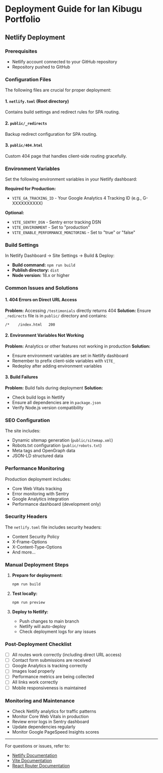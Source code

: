 # Deployment Guide for Ian Kibugu Portfolio

## Netlify Deployment

### Prerequisites
- Netlify account connected to your GitHub repository
- Repository pushed to GitHub

### Configuration Files

The following files are crucial for proper deployment:

#### 1. `netlify.toml` (Root directory)
Contains build settings and redirect rules for SPA routing.

#### 2. `public/_redirects` 
Backup redirect configuration for SPA routing.

#### 3. `public/404.html`
Custom 404 page that handles client-side routing gracefully.

### Environment Variables

Set the following environment variables in your Netlify dashboard:

**Required for Production:**
- `VITE_GA_TRACKING_ID` - Your Google Analytics 4 Tracking ID (e.g., G-XXXXXXXXXX)

**Optional:**
- `VITE_SENTRY_DSN` - Sentry error tracking DSN
- `VITE_ENVIRONMENT` - Set to "production" 
- `VITE_ENABLE_PERFORMANCE_MONITORING` - Set to "true" or "false"

### Build Settings

In Netlify Dashboard → Site Settings → Build & Deploy:

- **Build command:** `npm run build`
- **Publish directory:** `dist`
- **Node version:** 18.x or higher

### Common Issues and Solutions

#### 1. 404 Errors on Direct URL Access
**Problem:** Accessing `/testimonials` directly returns 404
**Solution:** Ensure `_redirects` file is in `public/` directory and contains:
```
/*    /index.html   200
```

#### 2. Environment Variables Not Working
**Problem:** Analytics or other features not working in production
**Solution:** 
- Ensure environment variables are set in Netlify dashboard
- Remember to prefix client-side variables with `VITE_`
- Redeploy after adding environment variables

#### 3. Build Failures
**Problem:** Build fails during deployment
**Solution:**
- Check build logs in Netlify
- Ensure all dependencies are in `package.json`
- Verify Node.js version compatibility

### SEO Configuration

The site includes:
- Dynamic sitemap generation (`public/sitemap.xml`)
- Robots.txt configuration (`public/robots.txt`)
- Meta tags and OpenGraph data
- JSON-LD structured data

### Performance Monitoring

Production deployment includes:
- Core Web Vitals tracking
- Error monitoring with Sentry
- Google Analytics integration
- Performance dashboard (development only)

### Security Headers

The `netlify.toml` file includes security headers:
- Content Security Policy
- X-Frame-Options
- X-Content-Type-Options
- And more...

### Manual Deployment Steps

1. **Prepare for deployment:**
   ```bash
   npm run build
   ```

2. **Test locally:**
   ```bash
   npm run preview
   ```

3. **Deploy to Netlify:**
   - Push changes to main branch
   - Netlify will auto-deploy
   - Check deployment logs for any issues

### Post-Deployment Checklist

- [ ] All routes work correctly (including direct URL access)
- [ ] Contact form submissions are received
- [ ] Google Analytics is tracking correctly
- [ ] Images load properly
- [ ] Performance metrics are being collected
- [ ] All links work correctly
- [ ] Mobile responsiveness is maintained

### Monitoring and Maintenance

- Check Netlify analytics for traffic patterns
- Monitor Core Web Vitals in production
- Review error logs in Sentry dashboard
- Update dependencies regularly
- Monitor Google PageSpeed Insights scores

---

For questions or issues, refer to:
- [Netlify Documentation](https://docs.netlify.com/)
- [Vite Documentation](https://vitejs.dev/)
- [React Router Documentation](https://reactrouter.com/)